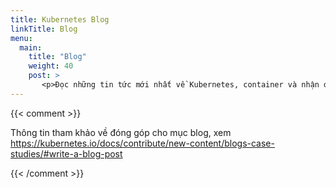 ```yaml
---
title: Kubernetes Blog
linkTitle: Blog
menu:
  main:
    title: "Blog"
    weight: 40
    post: >
       <p>Đọc những tin tức mới nhất về Kubernetes, container và nhận được những hướng dẫn kỹ thuật hữu ích.</p>
---
```

{{< comment >}}

Thông tin tham khảo về đóng góp cho mục blog, xem
https://kubernetes.io/docs/contribute/new-content/blogs-case-studies/#write-a-blog-post

{{< /comment >}}